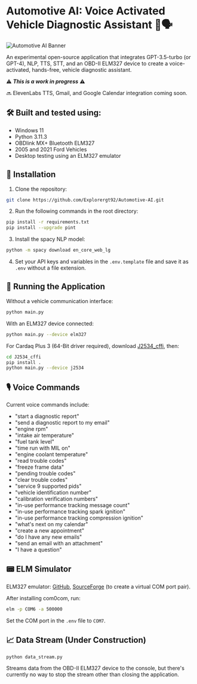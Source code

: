 # Automotive AI: Voice Activated Vehicle Diagnostic Assistant 🚗🗣️

![Automotive AI Banner](banner.png)

An experimental open-source application that integrates GPT-3.5-turbo (or GPT-4), NLP, TTS, STT, and an OBD-II ELM327 device to create a voice-activated, hands-free, vehicle diagnostic assistant.

⚠️ ***This is a work in progress*** ⚠️

🔜 ElevenLabs TTS, Gmail, and Google Calendar integration coming soon.

## 🛠️ Built and tested using:

- Windows 11
- Python 3.11.3
- OBDlink MX+ Bluetooth ELM327
- 2005 and 2021 Ford Vehicles
- Desktop testing using an ELM327 emulator

## 🚀 Installation

1. Clone the repository:

```bash
git clone https://github.com/Explorergt92/Automotive-AI.git
```

2. Run the following commands in the root directory:

```bash
pip install -r requirements.txt
pip install --upgrade pint
```

3. Install the spacy NLP model:

```bash
python -m spacy download en_core_web_lg
```

4. Set your API keys and variables in the `.env.template` file and save it as `.env` without a file extension.

## 🏁 Running the Application

Without a vehicle communication interface:

```bash
python main.py
```

With an ELM327 device connected:

```bash
python main.py --device elm327
```

For Cardaq Plus 3 (64-Bit driver required), download [J2534_cffi](https://github.com/MCU-Innovations/J2534_cffi.git), then:

```bash
cd J2534_cffi
pip install .
python main.py --device j2534
```

## 🎙️ Voice Commands

Current voice commands include:

- "start a diagnostic report"
- "send a diagnostic report to my email"
- "engine rpm"
- "intake air temperature"
- "fuel tank level"
- "time run with MIL on"
- "engine coolant temperature"
- "read trouble codes"
- "freeze frame data"
- "pending trouble codes"
- "clear trouble codes"
- "service 9 supported pids"
- "vehicle identification number"
- "calibration verification numbers"
- "in-use performance tracking message count"
- "in-use performance tracking spark ignition"
- "in-use performance tracking compression ignition"
- "what's next on my calendar"
- "create a new appointment"
- "do I have any new emails"
- "send an email with an attachment"
- "I have a question"

## 📟 ELM Simulator

ELM327 emulator: [GitHub](https://github.com/Ircama/ELM327-emulator), [SourceForge](https://sourceforge.net/projects/com0com/) (to create a virtual COM port pair).

After installing com0com, run:

```bash
elm -p COM6 -a 500000
```

Set the COM port in the `.env` file to `COM7`.

## 📈 Data Stream (Under Construction)

```bash
python data_stream.py
```

Streams data from the OBD-II ELM327 device to the console, but there's currently no way to stop the stream other than closing the application.